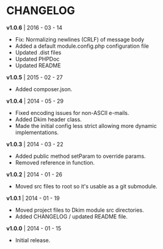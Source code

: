 CHANGELOG
========

**v1.0.6** | 2016 - 03 - 14

- Fix: Normalizing newlines (CRLF) of message body
- Added a default module.config.php configuration file
- Updated .dist files
- Updated PHPDoc
- Updated README

**v1.0.5** | 2015 - 02 - 27

- Added composer.json.

**v1.0.4** | 2014 - 05 - 29

- Fixed encoding issues for non-ASCII e-mails.
- Added Dkim header class.
- Made the initial config less strict allowing more dynamic
  implementations.

**v1.0.3** | 2014 - 03 - 22

- Added public method setParam to override params.
- Removed reference in function.

**v1.0.2** | 2014 - 01 - 26

- Moved src files to root so it's usable as a git submodule.

**v1.0.1** | 2014 - 01 - 19

- Moved project files to Dkim module src directories.
- Added CHANGELOG / updated README file.

**v1.0.0** | 2014 - 01 - 15

- Initial release.